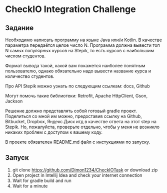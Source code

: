 # CheckIO Integration Сhallenge
## Задание 
Необходимо написать программу на языке Java или/и Kotlin. В качестве параметра передаётся целое число N. Программа должна вывести топ N самых популярных курсов на Stepik, то есть курсов с наибольшим числом студентов.

Формат вывода такой, какой вам покажется наиболее понятным пользователю, однако обязательно надо вывести название курса и количество студентов.

Про API Stepik можно узнать по следующим ссылкам: docs, Github

Могут помочь такие библиотеки: Retrofit, Apache HttpClient, Gson, Jackson

Решение должно представлять собой готовый gradle проект. Поделиться со мной им можно, предоставив ссылку на Github, Bitbucket, Dropbox, Яндекс.Диск итд в качестве ответа на этот step на Stepik. Но, пожалуйста, проверьте отдельно, чтобы у меня не возникло никаких проблем с доступом к вашему коду.

В проекте обязателен README.md файл с инстукциями по запуску.

## Запуск 
1. git clone https://github.com/Dimon1234/CheckIOTask or download zip 
2. Open project in Intellij Idea and check your internet connection
3. Wait for gradle build and run
4. Wait for a minute
